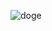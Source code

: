 ![doge](https://github.com/mishrarohit10/mishrarohit10/assets/89183101/0d32991f-65fc-4848-a04a-30a5dd217dda)
